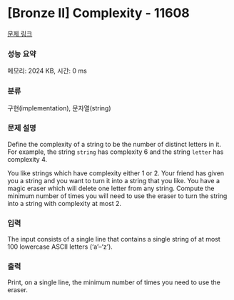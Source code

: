 # [Bronze II] Complexity - 11608 

[문제 링크](https://www.acmicpc.net/problem/11608) 

### 성능 요약

메모리: 2024 KB, 시간: 0 ms

### 분류

구현(implementation), 문자열(string)

### 문제 설명

<p>Define the complexity of a string to be the number of distinct letters in it. For example, the string <code>string</code> has complexity 6 and the string <code>letter</code> has complexity 4.</p>

<p>You like strings which have complexity either 1 or 2. Your friend has given you a string and you want to turn it into a string that you like. You have a magic eraser which will delete one letter from any string. Compute the minimum number of times you will need to use the eraser to turn the string into a string with complexity at most 2.</p>

### 입력 

 <p>The input consists of a single line that contains a single string of at most 100 lowercase ASCII letters (‘a’–‘z’).</p>

### 출력 

 <p>Print, on a single line, the minimum number of times you need to use the eraser.</p>

